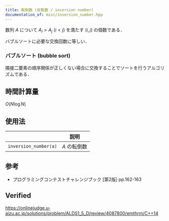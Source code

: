 ```yaml
---
title: 転倒数 (反転数 / inversion number)
documentation_of: misc/inversion_number.hpp
---
```


数列 $A$ について $A_i > A_j \ (i < j)$ を満たす $(i, j)$ の個数である．

バブルソートに必要な交換回数に等しい．


### バブルソート (bubble sort)

隣接二要素の順序関係が正しくない場合に交換することでソートを行うアルゴリズムである．


## 時間計算量

$O(N\log{N})$


## 使用法

||説明|
|:--:|:--:|
|`inversion_number(a)`|$A$ の転倒数|


## 参考

- プログラミングコンテストチャレンジブック \[第2版\] pp.162-163


## Verified

https://onlinejudge.u-aizu.ac.jp/solutions/problem/ALDS1_5_D/review/4087800/emthrm/C++14
